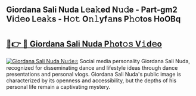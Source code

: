 ## Giordana Sali Nuda L𝚎a𝚔ed N𝚞𝚍e - Part-gm2 Vi𝚍𝚎o L𝚎a𝚔s - H𝚘𝚝 O𝚗𝚕yf𝚊ns P𝚑𝚘tos HoOBq

# <h2><a href="http://kf9j6i.oniu.top/?m=Giordana+Sali+Nuda">🔗👉 🔴 Giordana Sali Nuda P𝚑ot𝚘𝚜 V𝚒d𝚎o</a></h2>

[![Giordana Sali Nuda Nu𝚍e𝚜](https://i.imgur.com/0qMVB7G.gif)](http://kf9j6i.oniu.top/?m=Giordana+Sali+Nuda)
Social media personality Giordana Sali Nuda, recognized for disseminating dance and lifestyle ideas through dance presentations and personal vlogs. Giordana Sali Nuda's public image is characterized by its openness and accessibility, but the depths of his personal life remain a captivating mystery.  
